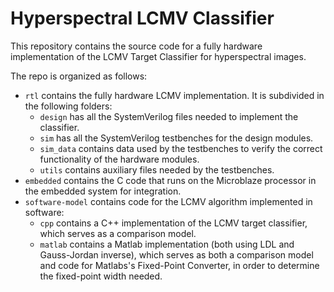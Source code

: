 # Hyperspectral LCMV Classifier

This repository contains the source code for a fully hardware implementation of the LCMV Target Classifier for hyperspectral images.

The repo is organized as follows:

- `rtl` contains the fully hardware LCMV implementation. It is subdivided in the following folders:
	- `design` has all the SystemVerilog files needed to implement the classifier.
	- `sim` has all the SystemVerilog testbenches for the design modules.
	- `sim_data` contains data used by the testbenches to verify the correct functionality of the hardware modules.
	- `utils` contains auxiliary files needed by the testbenches.
- `embedded` contains the C code that runs on the Microblaze processor in the embedded system for integration.
- `software-model` contains code for the LCMV algorithm implemented in software:
	- `cpp` contains a C++ implementation of the LCMV target classifier, which serves as a comparison model.
	- `matlab` contains a Matlab implementation (both using LDL and Gauss-Jordan inverse), which serves as both a comparison model and code for Matlabs's Fixed-Point Converter, in order to determine the fixed-point width needed.
